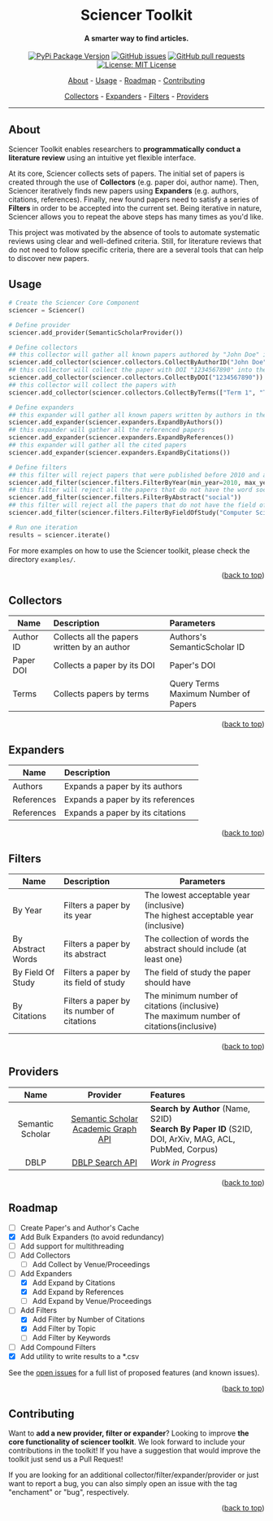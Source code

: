 <div id="top"></div>
<h1 align="center">
  <br>
  Sciencer Toolkit
</h1>

<h4 align="center">A smarter way to find articles.</h4>

<p align="center">
    <a href="https://pypi.org/project/sciencer/">
    <img src="https://img.shields.io/pypi/status/sciencer.svg?style=flat-square"
         alt="PyPi Package Version"></a>
    <a href="https://github.com/SciencerIO/sciencer-toolkit/issues">
    <img src="https://img.shields.io/github/issues-raw/SciencerIO/sciencer-toolkit.svg?style=flat-square&logo=github&logoColor=white"
         alt="GitHub issues"></a>
    <a href="https://github.com/SciencerIO/sciencer-toolkit/pulls">
    <img src="https://img.shields.io/github/issues-pr-raw/SciencerIO/sciencer-toolkit.svg?style=flat-square&logo=github&logoColor=white"
         alt="GitHub pull requests"></a>
    <a href="https://github.com/SciencerIO/sciencer-toolkit/LICENSE">
    <img src="https://img.shields.io/github/license/SciencerIO/sciencer-toolkit.svg?style=flat-square"
         alt="License: MIT License"></a>

</p>

<p align="center">
  <a href="#about">About</a> -
  <a href="#usage">Usage</a> -
  <a href="#roadmap">Roadmap</a> -
  <a href="#contributing">Contributing</a>
</p>
<p align="center">
  <a href="#collectors">Collectors</a> -
  <a href="#expanders">Expanders</a> -
  <a href="#filters">Filters</a> -
  <a href="#providers">Providers</a>
</p>

---

## About
Sciencer Toolkit enables researchers to **programmatically conduct a literature review** using an intuitive yet flexible interface.

At its core, Sciencer collects sets of papers.
The initial set of papers is created through the use of **Collectors** (e.g. paper doi, author name).
Then, Sciencer iteratively finds new papers using **Expanders** (e.g. authors, citations, references).
Finally, new found papers need to satisfy a series of **Filters** in order to be accepted into the current set.
Being iterative in nature, Sciencer allows you to repeat the above steps has many times as you'd like.

This project was motivated by the absence of tools to automate systematic reviews using clear and well-defined criteria.
Still, for literature reviews that do not need to follow specific criteria, there are a several tools that can help to discover new papers.

## Usage

```python
# Create the Sciencer Core Component
sciencer = Sciencer()

# Define provider
sciencer.add_provider(SemanticScholarProvider())

# Define collectors
## this collector will gather all known papers authored by "John Doe" into de set
sciencer.add_collector(sciencer.collectors.CollectByAuthorID("John Doe"))
## this collector will collect the paper with DOI "1234567890" into the set
sciencer.add_collector(sciencer.collectors.CollectByDOI("1234567890"))
## this collector will collect the papers with 
sciencer.add_collector(sciencer.collectors.CollectByTerms(["Term 1", "Term 2", "Term 3"]))

# Define expanders
## this expander will gather all known papers written by authors in the current set.
sciencer.add_expander(sciencer.expanders.ExpandByAuthors())
## this expander will gather all the referenced papers
sciencer.add_expander(sciencer.expanders.ExpandByReferences())
## this expander will gather all the cited papers
sciencer.add_expander(sciencer.expanders.ExpandByCitations())

# Define filters
## this filter will reject papers that were published before 2010 and after 2030
sciencer.add_filter(sciencer.filters.FilterByYear(min_year=2010, max_year=2030))
## this filter will reject all the papers that do not have the word social on the abstract
sciencer.add_filter(sciencer.filters.FilterByAbstract("social"))
## this filter will reject all the papers that do not have the field of study Computer Science
sciencer.add_filter(sciencer.filters.FilterByFieldOfStudy("Computer Science"))

# Run one iteration
results = sciencer.iterate()

```

For more examples on how to use the Sciencer toolkit, please check the directory `examples/`.

<p align="right">(<a href="#top">back to top</a>)</p>

## Collectors

| Name      | Description                                  | Parameters                                |
| --------- | :------------------------------------------- | :---------------------------------------- |
| Author ID | Collects all the papers written by an author | Authors's SemanticScholar ID              |
| Paper DOI | Collects a paper by its DOI                  | Paper's DOI                               |
| Terms     | Collects papers by terms                     | Query Terms <br> Maximum Number of Papers |

<p align="right">(<a href="#top">back to top</a>)</p>

## Expanders

| Name       | Description                       |
| ---------- | :-------------------------------- |
| Authors    | Expands a paper by its authors    |
| References | Expands a paper by its references |
| References | Expands a paper by its citations  |

<p align="right">(<a href="#top">back to top</a>)</p>

## Filters

| Name              | Description                                | Parameters                                                                                  |
| ----------------- | :----------------------------------------- | ------------------------------------------------------------------------------------------- |
| By Year           | Filters a paper by its year                | The lowest acceptable year (inclusive) <br> The highest acceptable year (inclusive)         |
| By Abstract Words | Filters a paper by its abstract            | The collection of words the abstract should include (at least one)                          |
| By Field Of Study | Filters a paper by its field of study      | The field of study the paper should have                                                    |
| By Citations      | Filters a paper by its number of citations | The minimum number of citations (inclusive) <br> The maximum number of citations(inclusive) |

<p align="right">(<a href="#top">back to top</a>)</p>

## Providers


|       Name       |                                      Provider                                      | Features                                                                                                   |
| :--------------: | :--------------------------------------------------------------------------------: | :--------------------------------------------------------------------------------------------------------- |
| Semantic Scholar | [Semantic Scholar Academic Graph API](https://www.semanticscholar.org/product/api) | **Search by Author** (Name, S2ID) <br> **Search By Paper ID** (S2ID, DOI, ArXiv, MAG, ACL, PubMed, Corpus) |
|       DBLP       |    [DBLP Search API](https://dblp.org/faq/How+to+use+the+dblp+search+API.html)     | *Work in Progress*                                                                                         |

<p align="right">(<a href="#top">back to top</a>)</p>

## Roadmap

- [ ] Create Paper's and Author's Cache
- [x] Add Bulk Expanders (to avoid redundancy)
- [ ] Add support for multithreading
- [ ] Add Collectors
  - [ ] Add Collect by Venue/Proceedings
- [ ] Add Expanders
  - [x] Add Expand by Citations
  - [x] Add Expand by References
  - [ ] Add Expand by Venue/Proceedings
- [ ] Add Filters
  - [x] Add Filter by Number of Citations
  - [x] Add Filter by Topic
  - [ ] Add Filter by Keywords
- [ ] Add Compound Filters
- [x] Add utility to write results to a *.csv

See the [open issues](https://github.com/SciencerIO/sciencer-toolkit/issues) for a full list of proposed features (and known issues).

<p align="right">(<a href="#top">back to top</a>)</p>

## Contributing

Want to **add a new provider, filter or expander**?
Looking to improve **the core functionality of sciencer toolkit**.
We look forward to include your contributions in the toolkit!
If you have a suggestion that would improve the toolkit just send us a Pull Request!

If you are looking for an additional collector/filter/expander/provider or just want to report a bug, you can also simply open an issue with the tag "enchament" or "bug", respectively.

<p align="right">(<a href="#top">back to top</a>)</p>
